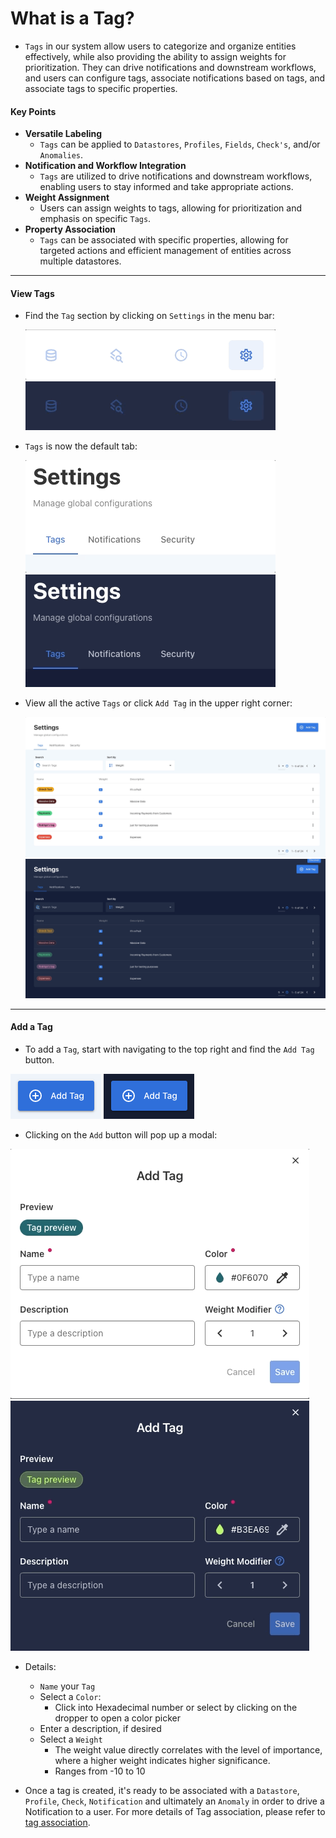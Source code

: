 # What is a Tag?

* `Tags` in our system allow users to categorize and organize entities effectively, while also providing the ability to assign weights for prioritization. They can drive notifications and downstream workflows, and users can configure tags, associate notifications based on tags, and associate tags to specific properties.

#### Key Points


* **Versatile Labeling**
    * `Tags` can be applied to `Datastores`, `Profiles`, `Fields`, `Check's`, and/or `Anomalies`.
* **Notification and Workflow Integration**
    * `Tags` are utilized to drive notifications and downstream workflows, enabling users to stay informed and take appropriate actions.
* **Weight Assignment**
    * Users can assign weights to tags, allowing for prioritization and emphasis on specific `Tags`.
* **Property Association**
    * `Tags` can be associated with specific properties, allowing for targeted actions and efficient management of entities across multiple datastores.
---
#### View Tags

* Find the `Tag` section by clicking on `Settings` in the menu bar:
 
  ![Screenshot](../assets/notifications/settings-tab-light.png#only-light)
  ![Screenshot](../assets/notifications/settings-tab-dark.png#only-dark)

* `Tags` is now the default tab:
 
  ![Screenshot](../assets/tags/tags-tab-light.png#only-light)
  ![Screenshot](../assets/tags/tags-tab-dark.png#only-dark)

* View all the active `Tags` or click `Add Tag` in the upper right corner:

  ![Screenshot](../assets/tags/tags-light.png#only-light)
  ![Screenshot](../assets/tags/tags-dark.png#only-dark)

---

#### Add a Tag

* To add a `Tag`, start with navigating to the top right and find the `Add Tag` button.

 ![Screenshot](../assets/tags/add-tag-light.png#only-light)
 ![Screenshot](../assets/tags/add-tag-dark.png#only-dark)

* Clicking on the `Add` button will pop up a modal:

 ![Screenshot](../assets/tags/tag-screen-light.png#only-light)
 ![Screenshot](../assets/tags/tag-screen-dark.png#only-dark)

* Details:
    * `Name` your `Tag`
    * Select a `Color`:
        * Click into Hexadecimal number or select by clicking on the dropper to open a color picker
    * Enter a description, if desired
    * Select a `Weight`
         * The weight value directly correlates with the level of importance, where a higher weight indicates higher significance.
         * Ranges from -10 to 10

    
    
* Once a tag is created, it's ready to be associated with a `Datastore`, `Profile`, `Check`, `Notification` and ultimately an `Anomaly` in order to drive a Notification to a user. For more details of Tag association, please refer to [tag association](/userguide/checks/what-is-an-authored-check/#add-a-new-data-quality-check).